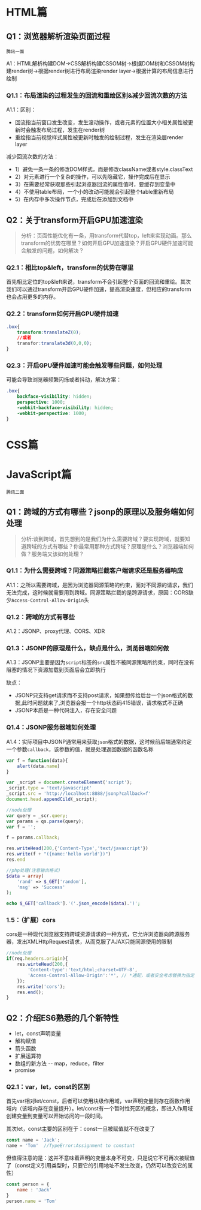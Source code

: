 # HTML篇
## Q1：浏览器解析渲染页面过程

`腾讯一面`

A1：HTML解析构建DOM->CSS解析构建CSSOM树->根据DOM树和CSSOM树构建render树->根据render树进行布局渲染render layer->根据计算的布局信息进行绘制
### Q1.1：布局渲染的过程发生的回流和重绘区别&减少回流次数的方法
A1.1：区别：
- 回流指当前窗口发生改变，发生滚动操作，或者元素的位置大小相关属性被更新时会触发布局过程，发生在render树
- 重绘指当前视觉样式属性被更新时触发的绘制过程，发生在渲染层render layer

减少回流次数的方法：
- 1）避免一条一条的修改DOM样式，而是修改className或者style.classText
- 2）对元素进行一个复杂的操作，可以先隐藏它，操作完成后在显示
- 3）在需要经常获取那些引起浏览器回流的属性值时，要缓存到变量中
- 4）不使用table布局，一个小的改动可能就会引起整个table重新布局
- 5）在内存中多次操作节点，完成后在添加到文档中

## Q2：关于transform开启GPU加速渲染

>分析：页面性能优化有一条，用transform代替top，left来实现动画。那么transform的优势在哪里？如何开启GPU加速渲染？开启GPU硬件加速可能会触发的问题，如何解决？

### Q2.1：相比top&left，transform的优势在哪里
首先相比定位的top&left来说，transform不会引起整个页面的回流和重绘。其次我们可以通过transform开启GPU硬件加速，提高渲染速度，但相应的transform也会占用更多的内存。
### Q2.2：transform如何开启GPU硬件加速
```css
.box{
    transform:translateZ(0);
    //或者
    transfor:translate3d(0,0,0);
}
```
### Q2.3：开启GPU硬件加速可能会触发哪些问题，如何处理
可能会导致浏览器频繁闪烁或者抖动，解决方案：
```css
.box{
    backface-visibility: hidden;
    perspective: 1000;
    -webkit-backface-visibility: hidden;
    -webkit-perspective: 1000;
}
```
# CSS篇

# JavaScript篇

`腾讯二面`

## Q1：跨域的方式有哪些？jsonp的原理以及服务端如何处理

> 分析:谈到跨域，首先想到的是我们为什么需要跨域？要实现跨域，就要知道跨域的方式有哪些？你最常用那种方式跨域？原理是什么？浏览器端如何做？服务端又该如何处理？
### Q1.1：为什么需要跨域？同源策略拦截客户端请求还是服务器响应
A1.1：之所以需要跨域，是因为浏览器同源策略的约束，面对不同源的请求，我们无法完成，这时候就需要用到跨域。同源策略拦截的是跨源请求，原因：CORS缺少`Access-Control-Allow-Origin`头
### Q1.2：跨域的方式有哪些
A1.2：JSONP、proxy代理、CORS、XDR
### Q1.3：JSONP的原理是什么，缺点是什么，浏览器端如何做
A1.3：JSONP主要是因为`script`标签的`src`属性不被同源策略所约束，同时在没有阻塞的情况下资源加载到页面后会立即执行

缺点：
- JSONP只支持get请求而不支持post请求，如果想传给后台一个json格式的数据,此时问题就来了,浏览器会报一个http状态码415错误，请求格式不正确
- JSONP本质是一种代码注入，存在安全问题
### Q1.4：JSONP服务器端如何处理
A1.4：实际项目中JSONP通常用来获取`json`格式的数据，这时候前后端通常约定一个参数`callback`，该参数的值，就是处理返回数据的函数名称
```js
var f = function(data){
    alert(data.name)
}

var _script = document.createElement('script');
_script.type = 'text/javascript'
_script.src = 'http://localhost:8888/jsonp?callback=f'
document.head.appendCild(_script);
```

```js
//node处理
var query = _scr.query;
var params = qs.parse(query);
var f = '';

f = params.callback;

res.writeHead(200,{'Content-Type','text/javascript'})
res.write(f + "({name:'hello world'})")
res.end
```

```php
//php处理(注意输出格式)
$data = array(
    'rand' => $_GET['random'],
    'msg' => 'Success'
);

echo $_GET['callback'].'('.json_encode($data).')';
```
### 1.5：（扩展）cors
cors是一种现代浏览器支持跨域资源请求的一种方式，它允许浏览器向跨源服务器，发出XMLHttpRequest请求，从而克服了AJAX只能同源使用的限制
```js
//node处理
if(req.headers.origin){
    res.wirteHead(200,{
        'Content-type':'text/html;charset=UTF-8',
        'Access-Control-Allow-Origin':'*', // *通配，或者安全考虑替换为指定域名
    });
    res.write('cors');
    res.end();
}
```
## Q2：介绍ES6熟悉的几个新特性
- let，const声明变量
- 解构赋值
- 箭头函数
- 扩展运算符
- 数组的新方法 -- map，reduce，filter
- promise
### Q2.1：var，let，const的区别
首先var相对let/const，后者可以使用块级作用域，var声明变量则存在函数作用域内（该域内存在变量提升）。let/const有一个暂时性死区的概念，即进入作用域创建变量到变量可以开始访问的一段时间。

其次let，const主要的区别在于：const一旦被赋值就不在改变了
```js
const name = 'Jack';
name = 'Tom'  //TypeError:Assignment to constant
```
但值得注意的是：这并不意味着声明的变量本身不可变，只是说它不可再次被赋值了（const定义引用类型时，只要它的引用地址不发生改变，仍然可以改变它的属性）
```js
const person = {
    name : 'Jack‘
}
person.name = 'Tom'
```
